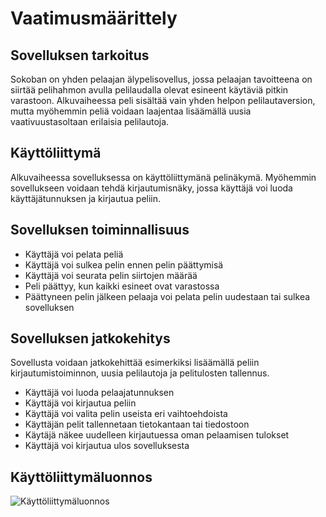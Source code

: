 # Vaatimusmäärittely

## Sovelluksen tarkoitus

Sokoban on yhden pelaajan älypelisovellus, jossa pelaajan tavoitteena on siirtää pelihahmon avulla pelilaudalla olevat esineent käytäviä pitkin varastoon. Alkuvaiheessa peli sisältää vain yhden helpon pelilautaversion, mutta myöhemmin peliä voidaan laajentaa lisäämällä uusia vaativuustasoltaan erilaisia pelilautoja. 

## Käyttöliittymä
Alkuvaiheessa sovelluksessa on käyttöliittymänä pelinäkymä. Myöhemmin sovellukseen voidaan tehdä kirjautumisnäky, jossa käyttäjä voi luoda käyttäjätunnuksen ja kirjautua peliin.

## Sovelluksen toiminnallisuus
- Käyttäjä voi pelata peliä 
- Käyttäjä voi sulkea pelin ennen pelin päättymisä
- Käyttäjä voi seurata pelin siirtojen määrää
- Peli päättyy, kun kaikki esineet ovat varastossa
- Päättyneen pelin jälkeen pelaaja voi pelata pelin uudestaan tai sulkea sovelluksen

## Sovelluksen jatkokehitys
Sovellusta voidaan jatkokehittää esimerkiksi lisäämällä peliin kirjautumistoiminnon, uusia pelilautoja ja pelitulosten tallennus.
- Käyttäjä voi luoda pelaajatunnuksen
- Käyttäjä voi kirjautua peliin
- Käyttäjä voi valita pelin useista eri vaihtoehdoista
- Käyttäjän pelit tallennetaan tietokantaan tai tiedostoon
- Käytäjä näkee uudelleen kirjautuessa oman pelaamisen tulokset
- Käyttäjä voi kirjautua ulos sovelluksesta

## Käyttöliittymäluonnos


![Käyttöliittymäluonnos](https://user-images.githubusercontent.com/51118190/228329763-b526b9b4-36d5-40a0-b716-2366b222fc6e.png)





